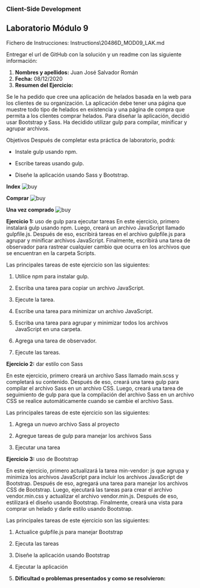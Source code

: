 ### Client-Side Development



## Laboratorio Módulo 9

Fichero de Instrucciones: Instructions\20486D_MOD09_LAK.md

Entregar el url de GitHub con la solución y un readme con las siguiente información:

1. **Nombres y apellidos:** Juan José Salvador Román
2. **Fecha:** 08/12/2020
3. **Resumen del Ejercicio:** 

Se le ha pedido que cree una aplicación de helados basada en la web para los clientes de su organización. La aplicación debe tener una página que muestre todo tipo de helados en existencia y una página de compra que permita a los clientes comprar helados. Para diseñar la aplicación, decidió usar Bootstrap y Sass. Ha decidido utilizar gulp para compilar, minificar y agrupar archivos.

Objetivos
Después de completar esta práctica de laboratorio, podrá:

- Instale gulp usando npm.

- Escribe tareas usando gulp.

- Diseñe la aplicación usando Sass y Bootstrap.

**Index**
![buy](https://github.com/JuanjoSalva/Client-Side-Development/blob/master/IceCreamCompany/img/Index.PNG)

**Comprar**
![buy](https://github.com/JuanjoSalva/Client-Side-Development/blob/master/IceCreamCompany/img/buy.PNG)

**Una vez comprado**
![buy](https://github.com/JuanjoSalva/Client-Side-Development/blob/master/IceCreamCompany/img/final.PNG)



**Ejercicio 1:** uso de gulp para ejecutar tareas
En este ejercicio, primero instalará gulp usando npm. Luego, creará un archivo JavaScript llamado gulpfile.js. Después de eso, escribirá tareas en el archivo gulpfile.js para agrupar y minificar archivos JavaScript. Finalmente, escribirá una tarea de observador para rastrear cualquier cambio que ocurra en los archivos que se encuentran en la carpeta Scripts.

Las principales tareas de este ejercicio son las siguientes:

1. Utilice npm para instalar gulp.

2. Escriba una tarea para copiar un archivo JavaScript.

3. Ejecute la tarea.

4. Escribe una tarea para minimizar un archivo JavaScript.

5. Escriba una tarea para agrupar y minimizar todos los archivos JavaScript en una carpeta.

6. Agrega una tarea de observador.

7. Ejecute las tareas.


**Ejercicio 2:** dar estilo con Sass

En este ejercicio, primero creará un archivo Sass llamado main.scss y completará su contenido. Después de eso, creará una tarea gulp para compilar el archivo Sass en un archivo CSS. Luego, creará una tarea de seguimiento de gulp para que la compilación del archivo Sass en un archivo CSS se realice automáticamente cuando se cambie el archivo Sass.

Las principales tareas de este ejercicio son las siguientes:

1. Agrega un nuevo archivo Sass al proyecto

2. Agregue tareas de gulp para manejar los archivos Sass

3. Ejecutar una tarea


**Ejercicio 3:** uso de Bootstrap

En este ejercicio, primero actualizará la tarea min-vendor: js que agrupa y minimiza los archivos JavaScript para incluir los archivos JavaScript de Bootstrap. Después de eso, agregará una tarea para manejar los archivos CSS de Bootstrap. Luego, ejecutará las tareas para crear el archivo vendor.min.css y actualizar el archivo vendor.min.js. Después de eso, estilizará el diseño usando Bootstrap. Finalmente, creará una vista para comprar un helado y darle estilo usando Bootstrap.

Las principales tareas de este ejercicio son las siguientes:

1. Actualice gulpfile.js para manejar Bootstrap

2. Ejecuta las tareas

3. Diseñe la aplicación usando Bootstrap

4. Ejecutar la aplicación


4. **Dificultad o problemas presentados y como se resolvieron:**
